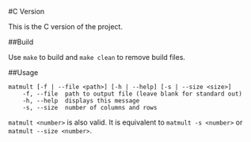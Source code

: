 #C Version

This is the C version of the project. 

##Build

Use `make` to build and `make clean` to remove build files.

##Usage
```
matmult [-f | --file <path>] [-h | --help] [-s | --size <size>]
	-f, --file	path to output file (leave blank for standard out)
	-h, --help	displays this message
	-s, --size	number of columns and rows
```
`matmult <number>` is also valid. It is equivalent to `matmult -s <number>` or `matmult --size <number>`.
